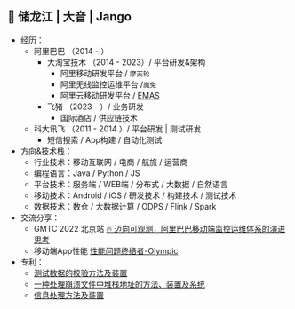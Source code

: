 ## 👤 储龙江 | 大音 | Jango

- 经历：
  - 阿里巴巴 （2014 - ）
    - 大淘宝技术 （2014 - 2023）/ 平台研发&架构 
      - 阿里移动研发平台 / `摩天轮`
      - 阿里无线监控运维平台 /`魔兔`
      - 阿里云移动研发平台 / [EMAS](https://www.aliyun.com/product/emas)
    - 飞猪 （2023 - ）/ 业务研发
      - 国际酒店 / 供应链技术
  - 科大讯飞 （2011 - 2014 ）/ 平台研发 | 测试研发 
    - 短信搜索 / App构建 / 自动化测试
- 方向&技术栈：
  - 行业技术：移动互联网 / 电商 / 航旅 / 运营商
  - 编程语言：Java / Python / JS
  - 平台技术：服务端 / WEB端 / 分布式 / 大数据 / 自然语言
  - 移动技术：Android / iOS / 研发技术 / 构建技术 / 测试技术
  - 数据技术：数仓 / 大数据计算 / ODPS / Flink / Spark
- 交流分享：
  - GMTC 2022 北京站 [🔥 迈向可观测，阿里巴巴移动端监控运维体系的演进思考](https://gmtc.infoq.cn/202302/beijing/presentation/4470)
  - 移动端App性能 [性能问题终结者-Olympic](https://developer.aliyun.com/article/757286)
- 专利：
    - [测试数据的校验方法及装置](https://patents.google.com/patent/CN109308251B)
    - [一种处理崩溃文件中堆栈地址的方法、装置及系统](https://patents.google.com/patent/CN108334515B)
    - [信息处理方法及装置](https://patents.google.com/patent/CN113297466A)
